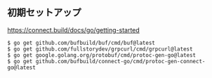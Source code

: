 ## 初期セットアップ
https://connect.build/docs/go/getting-started

```shell
$ go get github.com/bufbuild/buf/cmd/buf@latest
$ go get github.com/fullstorydev/grpcurl/cmd/grpcurl@latest
$ go get google.golang.org/protobuf/cmd/protoc-gen-go@latest
$ go get github.com/bufbuild/connect-go/cmd/protoc-gen-connect-go@latest
```

